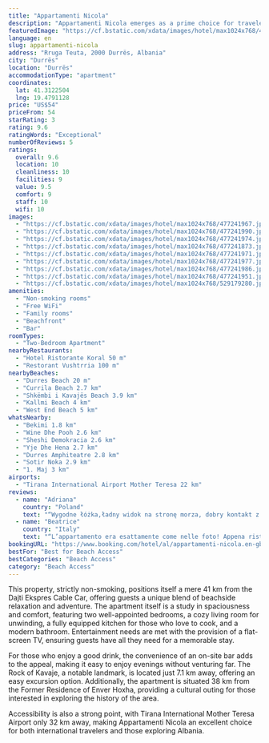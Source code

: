 ```yaml
---
title: "Appartamenti Nicola"
description: "Appartamenti Nicola emerges as a prime choice for travelers seeking the perfect blend of comfort and convenience along the picturesque shores of Durrës."
featuredImage: "https://cf.bstatic.com/xdata/images/hotel/max1024x768/477241967.jpg?k=6b8a7e76d5a1494d38321bde7ec14999d70ec1df6f1b00c6ed47254b0f77766a&o=&hp=1"
language: en
slug: appartamenti-nicola
address: "Rruga Teuta, 2000 Durrës, Albania"
city: "Durrës"
location: "Durrës"
accommodationType: "apartment"
coordinates:
  lat: 41.3122504
  lng: 19.4791128
price: "US$54"
priceFrom: 54
starRating: 3
rating: 9.6
ratingWords: "Exceptional"
numberOfReviews: 5
ratings:
  overall: 9.6
  location: 10
  cleanliness: 10
  facilities: 9
  value: 9.5
  comfort: 9
  staff: 10
  wifi: 10
images:
  - "https://cf.bstatic.com/xdata/images/hotel/max1024x768/477241967.jpg?k=6b8a7e76d5a1494d38321bde7ec14999d70ec1df6f1b00c6ed47254b0f77766a&o=&hp=1"
  - "https://cf.bstatic.com/xdata/images/hotel/max1024x768/477241990.jpg?k=ded25c31bb544ca97233b1adaace230cec61da95375b8b40d087493d3853957e&o=&hp=1"
  - "https://cf.bstatic.com/xdata/images/hotel/max1024x768/477241974.jpg?k=33141b52335919e78e34f79d08ac2581271434dbcfa8e034607f57c08ba771b8&o=&hp=1"
  - "https://cf.bstatic.com/xdata/images/hotel/max1024x768/477241873.jpg?k=7bf88bfce49f9de47880349f582c7c2918d5cd386dab1342eb898e4b6f1b8a20&o=&hp=1"
  - "https://cf.bstatic.com/xdata/images/hotel/max1024x768/477241971.jpg?k=b8729cd15728866b70e1ee86bab56c77090e7724ae402474338918d6f1cca9b6&o=&hp=1"
  - "https://cf.bstatic.com/xdata/images/hotel/max1024x768/477241977.jpg?k=a1d90d9726c0da16b4aac70f28487dab7a55e279d8e6afa7b5e04d65dfd509ed&o=&hp=1"
  - "https://cf.bstatic.com/xdata/images/hotel/max1024x768/477241986.jpg?k=707319ab76789a92c0758f554e13d56610533772aa1b7f6343d9c6b8195c6826&o=&hp=1"
  - "https://cf.bstatic.com/xdata/images/hotel/max1024x768/477241951.jpg?k=dcc2c429e92c2a8a607ec874c3606dbdc4c120e83d0b855a9c2d306c1e34c6af&o=&hp=1"
  - "https://cf.bstatic.com/xdata/images/hotel/max1024x768/529179280.jpg?k=005bb3a0dca0dde70137faa130b26c39829a4d0531e1fb1776ea052326c937fb&o=&hp=1"
amenities:
  - "Non-smoking rooms"
  - "Free WiFi"
  - "Family rooms"
  - "Beachfront"
  - "Bar"
roomTypes:
  - "Two-Bedroom Apartment"
nearbyRestaurants:
  - "Hotel Ristorante Koral 50 m"
  - "Restorant Vushtrria 100 m"
nearbyBeaches:
  - "Durres Beach 20 m"
  - "Currila Beach 2.7 km"
  - "Shkëmbi i Kavajës Beach 3.9 km"
  - "Kallmi Beach 4 km"
  - "West End Beach 5 km"
whatsNearby:
  - "Bekimi 1.8 km"
  - "Wine Dhe Pooh 2.6 km"
  - "Sheshi Demokracia 2.6 km"
  - "Yje Dhe Hena 2.7 km"
  - "Durres Amphiteatre 2.8 km"
  - "Sotir Noka 2.9 km"
  - "1. Maj 3 km"
airports:
  - "Tirana International Airport Mother Teresa 22 km"
reviews:
  - name: "Adriana"
    country: "Poland"
    text: "“Wygodne łóżka,ładny widok na stronę morza, dobry kontakt z gospodarzem.”"
  - name: "Beatrice"
    country: "Italy"
    text: "“L’appartamento era esattamente come nelle foto! Appena ristrutturato con balcone direttamente sul mare. I proprietari sono stati gentilissimi e ci hanno accolto con un piatto tipico albanese davvero ottimo. Nonostante si trovasse qualche km...”"
bookingURL: "https://www.booking.com/hotel/al/appartamenti-nicola.en-gb.html?aid=8035640"
bestFor: "Best for Beach Access"
bestCategories: "Beach Access"
category: "Beach Access"
---
```


This property, strictly non-smoking, positions itself a mere 41 km from the Dajti Ekspres Cable Car, offering guests a unique blend of beachside relaxation and adventure. The apartment itself is a study in spaciousness and comfort, featuring two well-appointed bedrooms, a cozy living room for unwinding, a fully equipped kitchen for those who love to cook, and a modern bathroom. Entertainment needs are met with the provision of a flat-screen TV, ensuring guests have all they need for a memorable stay.

For those who enjoy a good drink, the convenience of an on-site bar adds to the appeal, making it easy to enjoy evenings without venturing far. The Rock of Kavaje, a notable landmark, is located just 7.1 km away, offering an easy excursion option. Additionally, the apartment is situated 38 km from the Former Residence of Enver Hoxha, providing a cultural outing for those interested in exploring the history of the area.

Accessibility is also a strong point, with Tirana International Mother Teresa Airport only 32 km away, making Appartamenti Nicola an excellent choice for both international travelers and those exploring Albania.